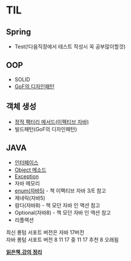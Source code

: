 # TIL
## Spring
* Test(!다음직장에서 테스트 작성시 꼭 공부많이할것)
## OOP
* SOLID
* [GoF의 디자인패턴](https://github.com/jungtaemin/TIL/blob/main/OOP/GOF%EC%9D%98%20%EB%94%94%EC%9E%90%EC%9D%B8%ED%8C%A8%ED%84%B4.md)
## 객체 생성
* [정적 팩터리 메서드(이펙티브 자바)](https://github.com/jungtaemin/TIL/blob/main/%EA%B0%9D%EC%B2%B4%20%EC%83%9D%EC%84%B1/%EC%A0%95%EC%A0%81%20%ED%8C%A9%ED%84%B0%EB%A6%AC%20%EB%A9%94%EC%84%9C%EB%93%9C.md)
* 빌드패턴(GoF의 디자인패턴)

## JAVA
* [인터페이스](https://github.com/jungtaemin/TIL/blob/main/Java/Interface.md)
* [Object 메소드](https://github.com/jungtaemin/TIL/blob/main/Java/ObjectMethod.md)
* [Exception](https://github.com/jungtaemin/TIL/blob/main/Java/Exception.md)
* 자바 메모리
* [enum(자바5)](https://github.com/jungtaemin/TIL/blob/main/Java/enum.md) - 책 이펙티브 자바 3/E 참고
* 제네릭(자바5)
* 람다(자바8) - 책 모던 자바 인 액션 참고
* Optional(자바8) - 책 모던 자바 인 액션 참고  
* 리플랙션

최신 롱텀 서포트 버전은 자바 17버전  
자바 롱텀 서포트 버전 8 11 17 중 11 17 추천 8 오래됨


[**읽은책,강의 정리**](https://github.com/jungtaemin/TIL/blob/main/%EC%9D%BD%EC%9D%80%EC%B1%85%2C%EA%B0%95%EC%9D%98%EC%A0%95%EB%A6%AC/%EC%9D%BD%EC%9D%80%EC%B1%85%2C%EA%B0%95%EC%9D%98%EC%A0%95%EB%A6%AC.md)

